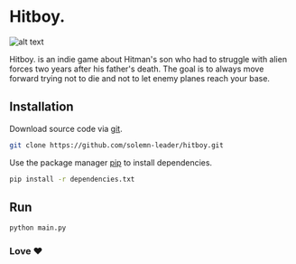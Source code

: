 # Hitboy.
![alt text](https://raw.githubusercontent.com/solemn-leader/hitboy/master/images/sample.png)

Hitboy. is an indie game about Hitman's son who had to struggle with alien forces two years after his father's death. The goal is to always move forward trying not to die and not to let enemy planes reach your base.

## Installation
Download source code via [git](https://git-scm.com/downloads).
```bash
git clone https://github.com/solemn-leader/hitboy.git
```
Use the package manager [pip](https://pip.pypa.io/en/stable/) to install dependencies.

```bash
pip install -r dependencies.txt
```

## Run
```bash
python main.py
```
### Love ❤️